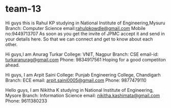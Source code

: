 # team-13
Hi guys this is Rahul KP studying in National Institute of Engineering,Mysuru
Branch: Computer Science
email:rahulpkowdle@gmail.com
Mobile no:9449713707
As soon as you get the invite of JPMC accept it and send in your details here. So that we can connect and get to know about each other.

Hi guys,I am Anurag Turkar
College: VNIT, Nagpur
Branch: CSE
email-id: turkaranurag@gmail.com
Phone: 9834917561
Hoping for a good competiton ahead.

Hi guys, I am Arpit Saini
College: Punjab Engineering College, Chandigarh
Branch: ECE
email: arpit.saini0005@gmail.com
Phone: 9877479110

Hello guys, I am Nikitha K studying in National Institute of Engineering, Mysore
Branch: Information Science
email: nikitha.kashimata@gmail.com
Phone: 9611380233
